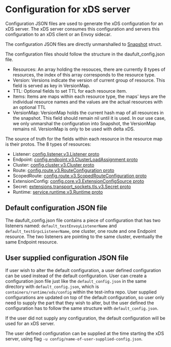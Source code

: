 # Configuration for xDS server

Configuration JSON files are used to generate the xDS configuration for an xDS
server. The xDS server consumes this configuration and servers this
configuration to an xDS client or an Envoy sidecar.

The configuration JSON files are directly unmarshalled to
[Snapshot](https://pkg.go.dev/github.com/envoyproxy/go-control-plane@v0.10.0/pkg/cache/v3#Snapshot)
struct.

The configuration files should follow the structure in the daufult_config.json
file.

- Resources: An array holding the resouces, there are currently 8 types of
  resources, the index of this array corresponds to the resource type.
- Version: Versions indicate the version of current group of resource. This
  field is served as key in VersionMap.
- TTL: Optional fields to set TTL for each resource item.
- Items: Items are maps within each resource type, the maps' keys are the
  individual resource names and the values are the actual resources with an
  optional TTL
- VersionMap: VersionMap holds the current hash map of all resources in the
  snapshot. This field should remain nil until it is used. In our use case, we
  only unmarshal the configuration into Snapshot, the VersionMap remains nil.
  VersionMap is only to be used with delta xDS.

The source of truth for the fields within each resource in the resource map is
their protos. The 8 types of resources:

- Listener:
  [config.listener.v3.Listener proto](https://github.com/envoyproxy/envoy/blob/3865cbaec08c5ce44b439eb77e46fe866e37e81a/api/envoy/config/listener/v3/listener.proto#L39)
- Endpoint:
  [config.endpoint.v3.ClusterLoadAssignment proto](https://github.com/envoyproxy/envoy/blob/3865cbaec08c5ce44b439eb77e46fe866e37e81a/api/envoy/config/endpoint/v3/endpoint.proto#L33)
- Cluster:
  [config.cluster.v3.Cluster proto](https://github.com/envoyproxy/envoy/blob/3865cbaec08c5ce44b439eb77e46fe866e37e81a/api/envoy/config/cluster/v3/cluster.proto#L47)
- Route:
  [config.route.v3.RouteConfiguration proto](https://github.com/envoyproxy/envoy/blob/3865cbaec08c5ce44b439eb77e46fe866e37e81a/api/envoy/config/route/v3/route.proto#L26)
- ScopedRoute:
  [config.route.v3.ScopedRouteConfiguration proto](https://github.com/envoyproxy/envoy/blob/3865cbaec08c5ce44b439eb77e46fe866e37e81a/api/envoy/config/route/v3/scoped_route.proto#L83)
- ExtensionConfig:
  [config.core.v3.ExtensionConfigSource proto](https://github.com/envoyproxy/envoy/blob/3865cbaec08c5ce44b439eb77e46fe866e37e81a/api/envoy/config/core/v3/extension.proto#L47)
- Secret:
  [extensions.transport_sockets.tls.v3.Secret proto](https://github.com/envoyproxy/envoy/blob/3865cbaec08c5ce44b439eb77e46fe866e37e81a/api/envoy/extensions/transport_sockets/tls/v3/secret.proto#L40)
- Runtime:
  [service.runtime.v3.Runtime proto](https://github.com/envoyproxy/envoy/blob/3865cbaec08c5ce44b439eb77e46fe866e37e81a/api/envoy/service/runtime/v3/rtds.proto#L50)

## Default configuration JSON file

The daufult_config.json file contains a piece of configuration that has two
listeners named: `default_testEnvoyListenerName` and
`default_testGrpcListenerName`, one cluster, one route and one Endpoint
resource. The two listeners are pointing to the same cluster, eventually the
same Endpoint resource.

## User supplied configuration JSON file

If user wish to alter the default configuration, a user defined configuration
can be used instead of the default configuration. User can create a
configuration json file just like the `default_config.json` in the same
directory with `default_config.json`, which is `containers/runtime/xds/config`
within the test-infra repo. User supplied configurations are updated on top of
the default configuration, so user only need to supply the part that they wish
to alter, but the user defined the configuration has to follow the same
structure with `default_config.json`.

If the user did not supply any configuration, the default configuration will be
used for an xDS server.

The user defined configuration can be supplied at the time starting the xDS
server, using flag `-u config/name-of-user-supplied-config.json`.
